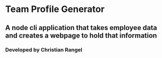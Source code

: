# Team Profile Generator
## A node cli application that takes employee data and creates a webpage to hold that information
### Developed by Christian Rangel
